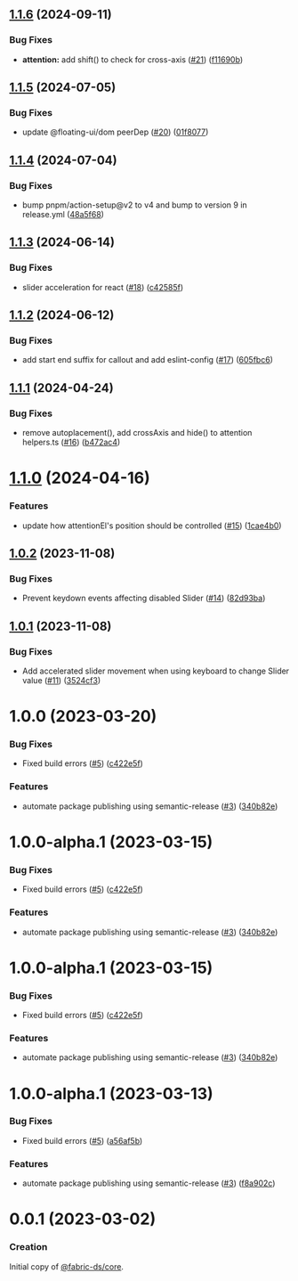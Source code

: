 ## [1.1.6](https://github.com/warp-ds/core/compare/v1.1.5...v1.1.6) (2024-09-11)


### Bug Fixes

* **attention:** add shift() to check for cross-axis ([#21](https://github.com/warp-ds/core/issues/21)) ([f11690b](https://github.com/warp-ds/core/commit/f11690b0ee0d689088b0ff5837053e7711e37e18))

## [1.1.5](https://github.com/warp-ds/core/compare/v1.1.4...v1.1.5) (2024-07-05)


### Bug Fixes

* update @floating-ui/dom peerDep ([#20](https://github.com/warp-ds/core/issues/20)) ([01f8077](https://github.com/warp-ds/core/commit/01f807776dc30a00e484e2c3fc2dd49885cca477))

## [1.1.4](https://github.com/warp-ds/core/compare/v1.1.3...v1.1.4) (2024-07-04)


### Bug Fixes

* bump pnpm/action-setup@v2 to v4 and bump to version 9 in release.yml ([48a5f68](https://github.com/warp-ds/core/commit/48a5f68fbe975b35c1b6fa148a9ea58018de40d6))

## [1.1.3](https://github.com/warp-ds/core/compare/v1.1.2...v1.1.3) (2024-06-14)


### Bug Fixes

* slider acceleration for react ([#18](https://github.com/warp-ds/core/issues/18)) ([c42585f](https://github.com/warp-ds/core/commit/c42585fe953abb109f92bcf89c47582883b4bf2a))

## [1.1.2](https://github.com/warp-ds/core/compare/v1.1.1...v1.1.2) (2024-06-12)


### Bug Fixes

* add start end suffix for callout and add eslint-config ([#17](https://github.com/warp-ds/core/issues/17)) ([605fbc6](https://github.com/warp-ds/core/commit/605fbc6bb563acb4b7141ba77b7b5d86b378311a))

## [1.1.1](https://github.com/warp-ds/core/compare/v1.1.0...v1.1.1) (2024-04-24)


### Bug Fixes

* remove autoplacement(), add crossAxis and hide() to attention helpers.ts ([#16](https://github.com/warp-ds/core/issues/16)) ([b472ac4](https://github.com/warp-ds/core/commit/b472ac4dab798f618f349ac126546e86e852f8c7))

# [1.1.0](https://github.com/warp-ds/core/compare/v1.0.2...v1.1.0) (2024-04-16)


### Features

* update how attentionEl's position should be controlled ([#15](https://github.com/warp-ds/core/issues/15)) ([1cae4b0](https://github.com/warp-ds/core/commit/1cae4b0124cc19e1316b3757cdc2376ac375dad9))

## [1.0.2](https://github.com/warp-ds/core/compare/v1.0.1...v1.0.2) (2023-11-08)


### Bug Fixes

* Prevent keydown events affecting disabled Slider ([#14](https://github.com/warp-ds/core/issues/14)) ([82d93ba](https://github.com/warp-ds/core/commit/82d93ba51f9c6eaa9fb5ac6778a2ba8b95616527))

## [1.0.1](https://github.com/warp-ds/core/compare/v1.0.0...v1.0.1) (2023-11-08)


### Bug Fixes

* Add accelerated slider movement when using keyboard to change Slider value ([#11](https://github.com/warp-ds/core/issues/11)) ([3524cf3](https://github.com/warp-ds/core/commit/3524cf36a5b04040d72d3d7e9060d232a12eb0b3))

# 1.0.0 (2023-03-20)


### Bug Fixes

* Fixed build errors ([#5](https://github.com/warp-ds/core/issues/5)) ([c422e5f](https://github.com/warp-ds/core/commit/c422e5f8ed04646f309dd6e62d5275d2e4cc81cc))


### Features

* automate package publishing using semantic-release ([#3](https://github.com/warp-ds/core/issues/3)) ([340b82e](https://github.com/warp-ds/core/commit/340b82e971b5ae9ab43e99755bf658e926f52d55))

# 1.0.0-alpha.1 (2023-03-15)


### Bug Fixes

* Fixed build errors ([#5](https://github.com/warp-ds/core/issues/5)) ([c422e5f](https://github.com/warp-ds/core/commit/c422e5f8ed04646f309dd6e62d5275d2e4cc81cc))


### Features

* automate package publishing using semantic-release ([#3](https://github.com/warp-ds/core/issues/3)) ([340b82e](https://github.com/warp-ds/core/commit/340b82e971b5ae9ab43e99755bf658e926f52d55))

# 1.0.0-alpha.1 (2023-03-15)


### Bug Fixes

* Fixed build errors ([#5](https://github.com/warp-ds/core/issues/5)) ([c422e5f](https://github.com/warp-ds/core/commit/c422e5f8ed04646f309dd6e62d5275d2e4cc81cc))


### Features

* automate package publishing using semantic-release ([#3](https://github.com/warp-ds/core/issues/3)) ([340b82e](https://github.com/warp-ds/core/commit/340b82e971b5ae9ab43e99755bf658e926f52d55))

# 1.0.0-alpha.1 (2023-03-13)


### Bug Fixes

* Fixed build errors ([#5](https://github.com/warp-ds/core/issues/5)) ([a56af5b](https://github.com/warp-ds/core/commit/a56af5b1d39489769ac6afcd9255bbc4d5874281))


### Features

* automate package publishing using semantic-release ([#3](https://github.com/warp-ds/core/issues/3)) ([f8a902c](https://github.com/warp-ds/core/commit/f8a902cf5b11db9f942848a2a6c3b67375cf688c))

# 0.0.1 (2023-03-02)


### Creation
Initial copy of [@fabric-ds/core](https://github.com/fabric-ds/core/).
